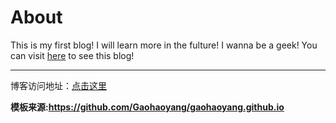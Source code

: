 # About

This is my first blog!
I will learn more in the fulture! 
I wanna be a geek!
You can visit [here](http://hxb950212.github.io/) to see this blog!

---

博客访问地址：[点击这里](http://hxb950212.github.io/)

**模板来源:https://github.com/Gaohaoyang/gaohaoyang.github.io**




